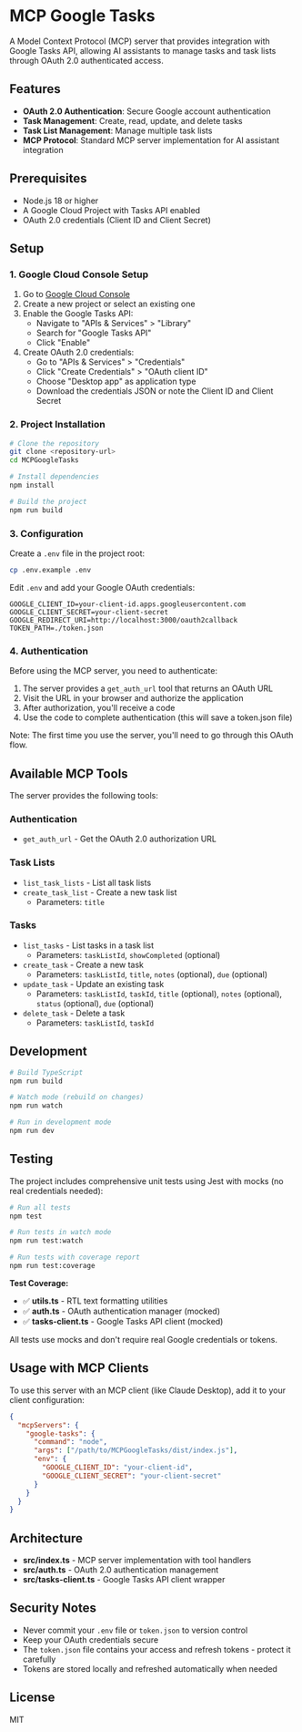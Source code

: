 # MCP Google Tasks

A Model Context Protocol (MCP) server that provides integration with Google Tasks API, allowing AI assistants to manage tasks and task lists through OAuth 2.0 authenticated access.

## Features

- **OAuth 2.0 Authentication**: Secure Google account authentication
- **Task Management**: Create, read, update, and delete tasks
- **Task List Management**: Manage multiple task lists
- **MCP Protocol**: Standard MCP server implementation for AI assistant integration

## Prerequisites

- Node.js 18 or higher
- A Google Cloud Project with Tasks API enabled
- OAuth 2.0 credentials (Client ID and Client Secret)

## Setup

### 1. Google Cloud Console Setup

1. Go to [Google Cloud Console](https://console.cloud.google.com/)
2. Create a new project or select an existing one
3. Enable the Google Tasks API:
   - Navigate to "APIs & Services" > "Library"
   - Search for "Google Tasks API"
   - Click "Enable"
4. Create OAuth 2.0 credentials:
   - Go to "APIs & Services" > "Credentials"
   - Click "Create Credentials" > "OAuth client ID"
   - Choose "Desktop app" as application type
   - Download the credentials JSON or note the Client ID and Client Secret

### 2. Project Installation

```bash
# Clone the repository
git clone <repository-url>
cd MCPGoogleTasks

# Install dependencies
npm install

# Build the project
npm run build
```

### 3. Configuration

Create a `.env` file in the project root:

```bash
cp .env.example .env
```

Edit `.env` and add your Google OAuth credentials:

```env
GOOGLE_CLIENT_ID=your-client-id.apps.googleusercontent.com
GOOGLE_CLIENT_SECRET=your-client-secret
GOOGLE_REDIRECT_URI=http://localhost:3000/oauth2callback
TOKEN_PATH=./token.json
```

### 4. Authentication

Before using the MCP server, you need to authenticate:

1. The server provides a `get_auth_url` tool that returns an OAuth URL
2. Visit the URL in your browser and authorize the application
3. After authorization, you'll receive a code
4. Use the code to complete authentication (this will save a token.json file)

Note: The first time you use the server, you'll need to go through this OAuth flow.

## Available MCP Tools

The server provides the following tools:

### Authentication
- `get_auth_url` - Get the OAuth 2.0 authorization URL

### Task Lists
- `list_task_lists` - List all task lists
- `create_task_list` - Create a new task list
  - Parameters: `title`

### Tasks
- `list_tasks` - List tasks in a task list
  - Parameters: `taskListId`, `showCompleted` (optional)
- `create_task` - Create a new task
  - Parameters: `taskListId`, `title`, `notes` (optional), `due` (optional)
- `update_task` - Update an existing task
  - Parameters: `taskListId`, `taskId`, `title` (optional), `notes` (optional), `status` (optional), `due` (optional)
- `delete_task` - Delete a task
  - Parameters: `taskListId`, `taskId`

## Development

```bash
# Build TypeScript
npm run build

# Watch mode (rebuild on changes)
npm run watch

# Run in development mode
npm run dev
```

## Testing

The project includes comprehensive unit tests using Jest with mocks (no real credentials needed):

```bash
# Run all tests
npm test

# Run tests in watch mode
npm run test:watch

# Run tests with coverage report
npm run test:coverage
```

**Test Coverage:**
- ✅ **utils.ts** - RTL text formatting utilities
- ✅ **auth.ts** - OAuth authentication manager (mocked)
- ✅ **tasks-client.ts** - Google Tasks API client (mocked)

All tests use mocks and don't require real Google credentials or tokens.

## Usage with MCP Clients

To use this server with an MCP client (like Claude Desktop), add it to your client configuration:

```json
{
  "mcpServers": {
    "google-tasks": {
      "command": "node",
      "args": ["/path/to/MCPGoogleTasks/dist/index.js"],
      "env": {
        "GOOGLE_CLIENT_ID": "your-client-id",
        "GOOGLE_CLIENT_SECRET": "your-client-secret"
      }
    }
  }
}
```

## Architecture

- **src/index.ts** - MCP server implementation with tool handlers
- **src/auth.ts** - OAuth 2.0 authentication management
- **src/tasks-client.ts** - Google Tasks API client wrapper

## Security Notes

- Never commit your `.env` file or `token.json` to version control
- Keep your OAuth credentials secure
- The `token.json` file contains your access and refresh tokens - protect it carefully
- Tokens are stored locally and refreshed automatically when needed

## License

MIT
